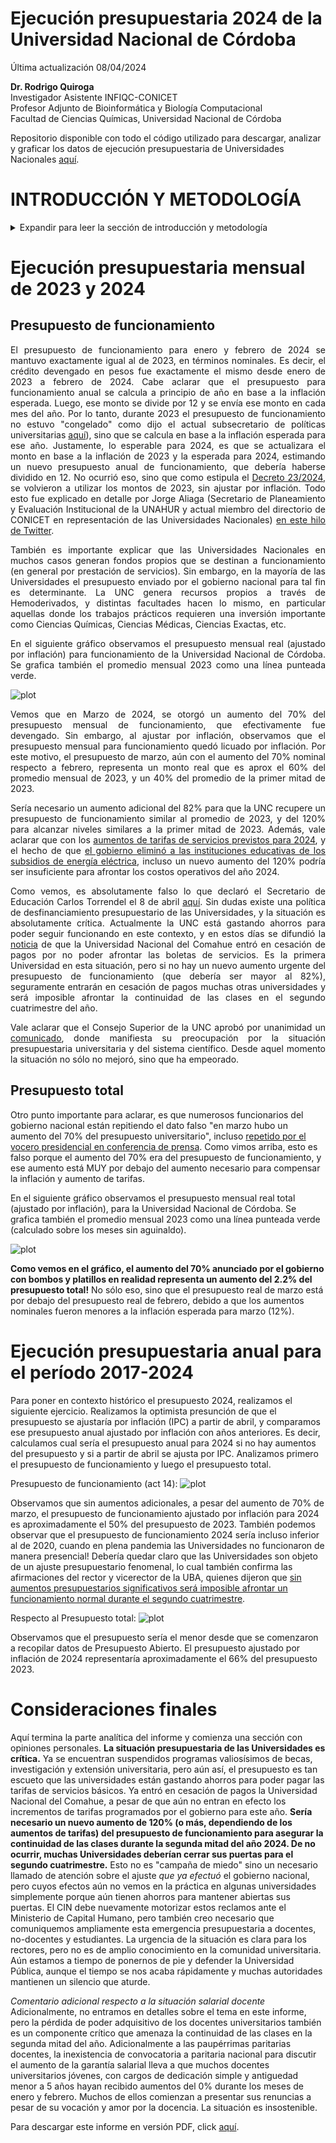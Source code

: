 Ejecución presupuestaria 2024 de la Universidad Nacional de Córdoba
=================================================================================

Última actualización 08/04/2024

 **Dr. Rodrigo Quiroga**  
 Investigador Asistente INFIQC-CONICET  
 Profesor Adjunto de Bioinformática y Biología Computacional  
 Facultad de Ciencias Químicas, Universidad Nacional de Córdoba

 Repositorio disponible con todo el código utilizado para descargar, analizar y graficar los datos de ejecución presupuestaria de Universidades Nacionales [aquí](https://github.com/rquiroga7/presupuesto_UNC).

INTRODUCCIÓN Y METODOLOGÍA
============

<details>
<summary>Expandir para leer la sección de introducción y metodología</summary>

<div align="justify">
 
Ante la decisión del gobierno de Javier Milei de no enviar una ley de presupuesto para 2024, se recondujo el presupuesto 2023 ([Decreto 23/2024](https://www.boletinoficial.gob.ar/detalleAviso/primera/301615/20240105)). Debido a la alta inflación que se observa en el país desde principios de 2023, con un gran salto a fines del 2023 relacionado a la decisión de devaluar el peso un 55% el 12 de diciembre (el precio del dólar oficial saltó un 118%, de 367 a 800 pesos, ver [aquí](https://elpais.com/argentina/2023-12-12/milei-anuncia-una-devaluacion-del-peso-del-50-y-grandes-recortes-del-gasto-publico.html)), el presupuesto 2024 (con montos similares a los de 2023) es obviamente insuficiente para mantener funcionando a las distintas dependencias estatales, en particular esto aplica también para las Universidades Nacionales.

El Ministerio de Economía mantiene una base de datos llamada [Presupuesto Abierto](https://www.presupuestoabierto.gob.ar/sici/) de donde pueden descargarse los datos de ejecución presupuestaria. Utilizando dichos datos, analizamos la ejecución presupuestaria mensual, no de los montos pagados, sino de los montos devengados. Para leer una explicación sobre qué significan estos términos, consultar este [glosario](https://www.presupuestoabierto.gob.ar/sici/glosario-e).

Vamos a analizar el crédito devengado bajo el programa 26 (DESARROLLO DE LA EDUCACIÓN SUPERIOR) del ex Ministerio de Educación y actual Ministerio de Capital Humano. Dentro de este programa, se encuentran distintas actividades que podemos resumir en la siguiente lista:
- #actividad_id==1 - Conduccion, Gestion y Apoyo a las Politicas de Educacion Superior
- #actividad_id==11 Fundar
- #actividad_id==12 Salarios Docentes
- #actividad_id==13 Salarios No-Docentes
- #actividad_id==14 Asistencia Financiera para el Funcionamiento Universitario
- #actividad_id==15 Salud (Hospitales Universitarios)
- #actividad_id==16 CyT
- #actividad_id==23 Desarrollo de Institutos Tecnologicos de Formacion Profesional
- #actividad_id==24 Promoción de carreras estratégicas
- #actividad_id==25 Extensión Universitaria

En general vamos a enfocarnos en el presupuesto total (programa 26), o en particular en el presupuesto de funcionamiento, es decir, la actividad 14 (Asistencia Financiera para el Funcionamiento Universitario).

Como metodología, en general vamos a mostrar gráficos de ejecución presupuestaria (crédito devengado) en pesos reales, es decir ajustado por inflación. Esto permite una comparación más realista de los presupuestos de cada mes, dado que los montos se ajustan por IPC para estimar cómo permite afrontar los costos que ese presupuesto está destinado a afrontar. Adicionalmente, cabe aclarar que los montos en pesos se expresarán en millones de pesos equivalentes a los del último mes analizado. Por lo tanto, los montos devengados coinciden para el último mes con los datos que uno puede encontrar en la página de presupuesto abierto, pero para meses anteriores, no habrá coincidencias dado que la página muestra montos nominales.

El código de bash y R utilizado para descargar, analizar y graficar los datos de ejecución presupuestaria de 2017-2024 están disponibles abiertamente en este repositorio. Los datos se descargan de la API de Presupuesto abierto (aunque no es necesario que el usuario los descargue ya que están disponibles en este repositorio). El script API_datos.R analiza y genera los gráficos de ejecución presupuestaria mensual, y los scripts UNC_2015-2024.R y 2015_2024.R generan los gráficos anuales, para la UNC y para la totalidad de las Universidades Nacionales, respectivamente. 
</details>
</div>
 
Ejecución presupuestaria mensual de 2023 y 2024
============

Presupuesto de funcionamiento
-----------------------------
<div align="justify">
 
El presupuesto de funcionamiento para enero y febrero de 2024  se mantuvo exactamente igual al de 2023, en términos nominales. Es decir, el crédito devengado en pesos fue exactamente el mismo desde enero de 2023 a febrero de 2024. Cabe aclarar que el presupuesto para funcionamiento anual se calcula a principio de año en base a la inflación esperada. Luego, ese monto se divide por 12 y se envía ese monto en cada mes del año. Por lo tanto, durante 2023 el presupuesto de funcionamiento no estuvo "congelado" como dijo el actual subsecretario de políticas universitarias [aquí](https://x.com/AleCiroAlvarez/status/1768374421440410066)), sino que se calcula en base a la inflación esperada para ese año. Justamente, lo esperable para 2024, es que se actualizara el monto en base a la inflación de 2023 y la esperada para 2024, estimando un nuevo presupuesto anual de funcionamiento, que debería haberse dividido en 12. No ocurrió eso, sino que como estipula el [Decreto 23/2024](https://www.boletinoficial.gob.ar/detalleAviso/primera/301615/20240105), se volvieron a utilizar los montos de 2023, sin ajustar por inflación. Todo esto fue explicado en detalle por Jorge Aliaga (Secretario de Planeamiento y Evaluación Institucional de la UNAHUR y actual miembro del directorio de CONICET en representación de las Universidades Nacionales) [en este hilo de Twitter](https://x.com/jorgeluisaliaga/status/1769806057600081985).

También es importante explicar que las Universidades Nacionales en muchos casos generan fondos propios que se destinan a funcionamiento (en general por prestación de servicios). Sin embargo, en la mayoría de las Universidades el presupuesto enviado por el gobierno nacional para tal fin es determinante. La UNC genera recursos propios a través de Hemoderivados, y distintas facultades hacen lo mismo, en particular aquellas donde los trabajos prácticos requieren una inversión importante como Ciencias Químicas, Ciencias Médicas, Ciencias Exactas, etc.


En el siguiente gráfico observamos el presupuesto mensual real (ajustado por inflación) para funcionamiento de la Universidad Nacional de Córdoba. Se grafica también el promedio mensual 2023 como una línea punteada verde.

![plot](https://github.com/rquiroga7/presupuesto_UNC/blob/main/plot_unc_14_70p_prom.png)

Vemos que en Marzo de 2024, se otorgó un aumento del 70% del presupuesto mensual de funcionamiento, que efectivamente fue devengado. Sin embargo, al ajustar por inflación, observamos que el presupuesto mensual para funcionamiento quedó licuado por inflación. Por este motivo, el presupuesto de marzo, aún con el aumento del 70% nominal respecto a febrero, representa un monto real que es aprox el 60% del promedio mensual de 2023, y un 40% del promedio de la primer mitad de 2023.

Sería necesario un aumento adicional del 82% para que la UNC recupere un presupuesto de funcionamiento similar al promedio de 2023, y del 120% para alcanzar niveles similares a la primer mitad de 2023. Además, vale aclarar que con los [aumentos de tarifas de servicios previstos para 2024](https://www.infobae.com/economia/2024/04/05/tarifas-de-gas-todo-lo-que-hay-que-saber-y-de-cuanto-seran-los-nuevos-aumentos/), y el hecho de que [el gobierno eliminó a las instituciones educativas de los subsidios de energía eléctrica](https://www.datadiario.com/sociedad/aumentan-las-facturas-de-luz-para-usuarios-de-mayores-ingresos-20242518120), incluso un nuevo aumento del 120% podría ser insuficiente para afrontar los costos operativos del año 2024.

Como vemos, es absolutamente falso lo que declaró el Secretario de Educación Carlos Torrendel el 8 de abril [aquí](https://twitter.com/somoscorta/status/1777322866268139561). Sin dudas existe una política de desfinanciamiento presupuestario de las Universidades, y la situación es absolutamente crítica. Actualmente la UNC está gastando ahorros para poder seguir funcionando en este contexto, y en estos días se difundió la [noticia](https://www.lmneuquen.com/neuquen/no-la-dejemos-morir-la-universidad-nacional-del-comahue-entro-cesacion-pagos-n1104420) de que la Universidad Nacional del Comahue entró en cesación de pagos por no poder afrontar las boletas de servicios. Es la primera Universidad en esta situación, pero si no hay un nuevo aumento urgente del presupuesto de funcionamiento (que debería ser mayor al 82%), seguramente entrarán en cesación de pagos muchas otras universidades y será imposible afrontar la continuidad de las clases en el segundo cuatrimestre del año.

Vale aclarar que el Consejo Superior de la UNC aprobó por unanimidad un [comunicado](https://sociales.unc.edu.ar/content/el-consejo-superior-expres-su-preocupaci-n-por-la-situaci-n-presupuestaria-de-las), donde manifiesta su preocupación por la situación presupuestaria universitaria y del sistema científico. Desde aquel momento la situación no sólo no mejoró, sino que ha empeorado.
</div>

Presupuesto total
-----------------
Otro punto importante para aclarar, es que numerosos funcionarios del gobierno nacional están repitiendo el dato falso "en marzo hubo un aumento del 70% del presupuesto universitario", incluso [repetido por el vocero presidencial en conferencia de prensa](https://x.com/somoscorta/status/1776262854003310864). Como vimos arriba, esto es falso porque el aumento del 70% era del presupuesto de funcionamiento, y ese aumento está MUY por debajo del aumento necesario para compensar la inflación y aumento de tarifas.

En el siguiente gráfico observamos el presupuesto mensual real total (ajustado por inflación), para la Universidad Nacional de Córdoba. Se grafica también el promedio mensual 2023 como una línea punteada verde (calculado sobre los meses sin aguinaldo).

![plot](https://github.com/rquiroga7/presupuesto_UNC/blob/main/plot_unc_all_70p_prom.png)


**Como vemos en el gráfico, el aumento del 70% anunciado por el gobierno con bombos y platillos en realidad representa un aumento del 2.2% del presupuesto total!**
No sólo eso, sino que el presupuesto real de marzo está por debajo del presupuesto real de febrero, debido a que los aumentos nominales fueron menores a la inflación esperada para marzo (12%).

Ejecución presupuestaria anual para el período 2017-2024
============

Para poner en contexto histórico el presupuesto 2024, realizamos el siguiente ejercicio. Realizamos la optimista presunción de que el presupuesto se ajustaría por inflación (IPC) a partir de abril, y comparamos ese presupuesto anual ajustado por inflación con años anteriores. Es decir, calculamos cual sería el presupuesto anual para 2024 si no hay aumentos del presupuesto y si a partir de abril se ajusta por IPC. Analizamos primero el presupuesto de funcionamiento y luego el presupuesto total.

Presupuesto de funcionamiento (act 14):
![plot](https://github.com/rquiroga7/presupuesto_UNC/blob/main/UNC_presupuesto_anual_func_2017-2024.png)

Observamos que sin aumentos adicionales, a pesar del aumento de 70% de marzo, el presupuesto de funcionamiento ajustado por inflación para 2024 es aproximadamente el 50% del presupuesto de 2023. También podemos observar que el presupuesto de funcionamiento 2024 sería incluso inferior al de 2020, cuando en plena pandemia las Universidades no funcionaron de manera presencial! Debería quedar claro que las Universidades son objeto de un ajuste presupuestario fenomenal, lo cual también confirma las afirmaciones del rector y vicerector de la UBA, quienes dijeron que [sin aumentos presupuestarios significativos será imposible afrontar un funcionamiento normal durante el segundo cuatrimestre](https://www.pagina12.com.ar/726980-la-universidad-publica-al-borde-del-abismo).

Respecto al Presupuesto total:
![plot](https://github.com/rquiroga7/presupuesto_UNC/blob/main/UNC_presupuesto_anual_2017-2024.png)

Observamos que el presupuesto sería el menor desde que se comenzaron a recopilar datos de Presupuesto Abierto. El presupuesto ajustado por inflación de 2024 representaría aproximadamente el 66% del presupuesto 2023.


Consideraciones finales
============

Aquí termina la parte analítica del informe y comienza una sección con opiniones personales. **La situación presupuestaria de las Universidades es crítica.** Ya se encuentran suspendidos programas valiosísimos de becas, investigación y extensión universitaria, pero aún así, el presupuesto es tan escueto que las universidades están gastando ahorros para poder pagar las tarifas de servicios básicos. Ya entró en cesación de pagos la Universidad Nacional del Comahue, a pesar de que aún no entran en efecto los incrementos de tarifas programados por el gobierno para este año. 
**Sería necesario un nuevo aumento de 120% (o más, dependiendo de los aumentos de tarifas) del presupuesto de funcionamiento para asegurar la continuidad de las clases durante la segunda mitad del año 2024. De no ocurrir, muchas Universidades deberían cerrar sus puertas para el segundo cuatrimestre.** Esto no es "campaña de miedo" sino un necesario llamado de atención sobre el ajuste *que ya efectuó* el gobierno nacional, pero cuyos efectos aún no vemos en la práctica en algunas universidades simplemente porque aún tienen ahorros para mantener abiertas sus puertas. El CIN debe nuevamente motorizar estos reclamos ante el Ministerio de Capital Humano, pero también creo necesario que comuniquemos ampliamente esta emergencia presupuestaria a docentes, no-docentes y estudiantes. La urgencia de la situación es clara para los rectores, pero no es de amplio conocimiento en la comunidad universitaria. Aún estamos a tiempo de ponernos de pie y defender la Universidad Pública, aunque el tiempo se nos acaba rápidamente y muchas autoridades mantienen un silencio que aturde. 

 *Comentario adicional respecto a la situación salarial docente*  
Adicionalmente, no entramos en detalles sobre el tema en este informe, pero la pérdida de poder adquisitivo de los docentes universitarios también es un componente crítico que amenaza la continuidad de las clases en la segunda mitad del año. Adicionalmente a las paupérrimas paritarias docentes, la inexistencia de convocatoria a paritaria nacional para discutir el aumento de la garantía salarial lleva a que muchos docentes universitarios jóvenes, con cargos de dedicación simple y antiguedad menor a 5 años hayan recibido aumentos del 0% durante los meses de enero y febrero. Muchos de ellos comienzan a presentar sus renuncias a pesar de su vocación y amor por la docencia. La situación es insostenible.

Para descargar este informe en versión PDF, click [aquí](https://github.com/rquiroga7/presupuesto_UNC/raw/main/informe_pres_univ_UNC.pdf?raw=1).
